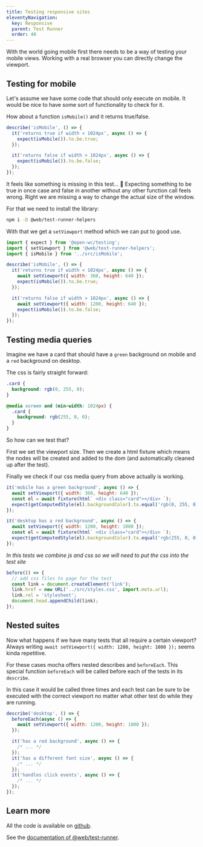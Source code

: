 ```yaml
---
title: Testing responsive sites
eleventyNavigation:
  key: Responsive
  parent: Test Runner
  order: 40
---
```


With the world going mobile first there needs to be a way of testing your mobile views.
Working with a real browser you can directly change the viewport.

## Testing for mobile

Let's assume we have some code that should only execute on mobile.
It would be nice to have some sort of functionality to check for it.

How about a function `isMobile()` and it returns true/false.

```js
describe('isMobile', () => {
  it('returns true if width < 1024px', async () => {
    expect(isMobile()).to.be.true;
  });

  it('returns false if width > 1024px', async () => {
    expect(isMobile()).to.be.false;
  });
});
```

It feels like something is missing in this test... 🤔
Expecting something to be true in once case and false in another without any other function call feels wrong.
Right we are missing a way to change the actual size of the window.

For that we need to install the library:

```bash
npm i -D @web/test-runner-helpers
```

With that we get a `setViewport` method which we can put to good use.

```js
import { expect } from '@open-wc/testing';
import { setViewport } from '@web/test-runner-helpers';
import { isMobile } from '../src/isMobile';

describe('isMobile', () => {
  it('returns true if width < 1024px', async () => {
    await setViewport({ width: 360, height: 640 });
    expect(isMobile()).to.be.true;
  });

  it('returns false if width > 1024px', async () => {
    await setViewport({ width: 1200, height: 640 });
    expect(isMobile()).to.be.false;
  });
});
```

## Testing media queries

Imagine we have a card that should have a `green` background on mobile and a `red` background on desktop.

The css is fairly straight forward:

```css
.card {
  background: rgb(0, 255, 0);
}

@media screen and (min-width: 1024px) {
  .card {
    background: rgb(255, 0, 0);
  }
}
```

So how can we test that?

First we set the viewport size.
Then we create a html fixture which means the nodes will be created and added to the dom (and automatically cleaned up after the test).

Finally we check if our css media query from above actually is working.

```js
it('mobile has a green background', async () => {
  await setViewport({ width: 360, height: 640 });
  const el = await fixture(html` <div class="card"></div> `);
  expect(getComputedStyle(el).backgroundColor).to.equal('rgb(0, 255, 0)');
});

it('desktop has a red background', async () => {
  await setViewport({ width: 1200, height: 1000 });
  const el = await fixture(html` <div class="card"></div> `);
  expect(getComputedStyle(el).backgroundColor).to.equal('rgb(255, 0, 0)');
});
```

_In this tests we combine js and css so we will need to put the css into the test site_

```js
before(() => {
  // add css files to page for the test
  const link = document.createElement('link');
  link.href = new URL('../src/styles.css', import.meta.url);
  link.rel = 'stylesheet';
  document.head.appendChild(link);
});
```

## Nested suites

Now what happens if we have many tests that all require a certain viewport?
Always writing `await setViewport({ width: 1200, height: 1000 });` seems kinda repetitive.

For these cases mocha offers nested describes and `beforeEach`.
This special function `beforeEach` will be called before each of the tests in its `describe`.

In this case it would be called three times and each test can be sure to be executed with the correct viewport no matter what other test do while they are running.

```js
describe('desktop', () => {
  beforeEach(async () => {
    await setViewport({ width: 1200, height: 1000 });
  });

  it('has a red background', async () => {
    /* ... */
  });
  it('has a different font size', async () => {
    /* ... */
  });
  it('handles click events', async () => {
    /* ... */
  });
});
```

## Learn more

All the code is available on [github](https://github.com/modernweb-dev/example-projects/tree/master/learn/test-runner-responsive).

See the [documentation of @web/test-runner](../../docs/test-runner/overview.md).
